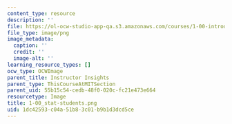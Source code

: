 ```yaml
---
content_type: resource
description: ''
file: https://ol-ocw-studio-app-qa.s3.amazonaws.com/courses/1-00-introduction-to-computers-and-engineering-problem-solving-spring-2012/1dc42593c04a51b83c01b9b1d3dcd5ce_1-00_stat-students.png
file_type: image/png
image_metadata:
  caption: ''
  credit: ''
  image-alt: ''
learning_resource_types: []
ocw_type: OCWImage
parent_title: Instructor Insights
parent_type: ThisCourseAtMITSection
parent_uid: 55b15c54-cedb-48f0-020c-fc21e473e664
resourcetype: Image
title: 1-00_stat-students.png
uid: 1dc42593-c04a-51b8-3c01-b9b1d3dcd5ce
---
```

